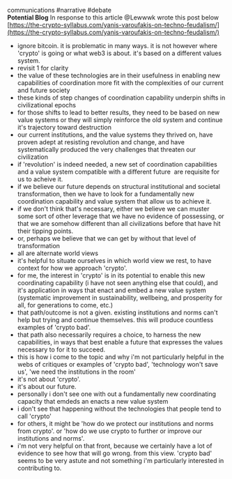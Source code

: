 communications #narrative #debate  
**Potential Blog**
In response to this article @Lewwwk wrote this post below [https://the-crypto-syllabus.com/yanis-varoufakis-on-techno-feudalism/](https://the-crypto-syllabus.com/yanis-varoufakis-on-techno-feudalism/) 

- ignore bitcoin. it is problematic in many ways. it is not however where 'crypto' is going or what web3 is about. it's based on a different values system.
- revisit 1 for clarity
- the value of these technologies are in their usefulness in enabling new capabilities of coordination more fit with the complexities of our current and future society
- these kinds of step changes of coordination capability underpin shifts in civilizational epochs
- for those shifts to lead to better results, they need to be based on new value systems or they will simply reinforce the old system and continue it's trajectory toward destruction
- our current institutions, and the value systems they thrived on, have proven adept at resisting revolution and change, and have systematically produced the very challenges that threaten our civilization
- if 'revolution' is indeed needed, a new set of coordination capabilities and a value system compatible with a different future  are requisite for us to acheive it. 
- if we believe our future depends on structural institutional and societal transformation, then we have to look for a fundamentally new coordination capability and value system that allow us to achieve it.
- if we don't think that's necessary, either we believe we can muster some sort of other leverage that we have no evidence of possessing, or that we are somehow different than all civilizations before that have hit their tipping points.
- or, perhaps we believe that we can get by without that level of transformation
- all are alternate world views
- it's helpful to situate ourselves in which world view we rest, to have context for how we approach 'crypto'.
- for me, the interest in 'crypto' is in its potential to enable this new coordinating capability (i have not seen anything else that could), and it's application in ways that enact and embed a new value system (systematic improvement in sustainability, wellbeing, and prosperity for all, for generations to come, etc.)
- that path/outcome is not a given. existing institutions and norms can't help but trying and continue themselves. this will produce countless examples of 'crypto bad'.
- that path also necessarily requires a choice, to harness the new capabilities, in ways that best enable a future that expresses the values necessary to for it to succeed.
- this is how i come to the topic and why i'm not particularly helpful in the webs of critiques or examples of 'crypto bad', 'technology won't save us', 'we need the institutions in the room'
- it's not about 'crypto'.
- it's about our future. 
- personally i don't see one with out a fundamentally new coordinating capacity that emdeds an enacts a new value system
- i don't see that happening without the technologies that people tend to call 'crypto'
- for others, it might be 'how do we protect our institutions and norms from crypto'. or 'how do we use crypto to further or improve our institutions and norms'.
- i'm not very helpful on that front, because we certainly have a lot of evidence to see how that will go wrong. from this view. 'crypto bad' seems to be very astute and not something i'm particularly interested in contributing to.
